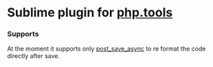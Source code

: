 Sublime plugin for [php.tools](https://github.com/dericofilho/php.tools)
================

### Supports

At the moment it supports only [post_save_async](http://www.sublimetext.com/docs/3/api_reference.html#sublime_plugin.EventListener) to re format the code directly after save.


